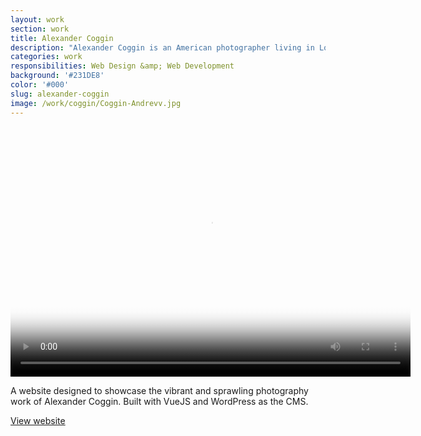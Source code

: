 ```yaml
---
layout: work
section: work
title: Alexander Coggin
description: "Alexander Coggin is an American photographer living in London."
categories: work
responsibilities: Web Design &amp; Web Development
background: '#231DE8'
color: '#000'
slug: alexander-coggin
image: /work/coggin/Coggin-Andrevv.jpg
---
```


<div>
  <video id="coggin" class="browser_img" title="Alexander Coggin"
    preload="auto" width="640" height="400" poster="{{ site.root }}{{ page.image }}" data-setup="{}">
    <source src="{{ site.root }}/work/coggin/Coggin-Andrevv.mp4" type='video/mp4'>
  </video>
</div>

A website designed to showcase the vibrant and sprawling photography work of Alexander Coggin. Built with VueJS and WordPress as the CMS. 

<a href="http://alexandercoggin.com/" class="button" rel="external">View website</a>
